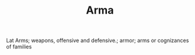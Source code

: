 ---
title: Arma
letter: A
permalink: "/definitions/bld-arma.html"
body: Lat Arms; weapons, offensive and defensive.; armor; arms or cognizances of families
published_at: '2018-07-07'
source: Black's Law Dictionary 2nd Ed (1910)
layout: post
---